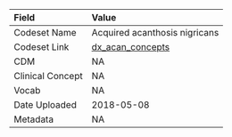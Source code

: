 |Field            |Value                         |
|:----------------|:-----------------------------|
|Codeset Name     |Acquired acanthosis nigricans |
|Codeset Link     |[dx_acan_concepts](https://github.com/PEDSnet/Variable-Dictionary/blob/main/conditions/dx_acan_concepts.csv)|
|CDM              |NA                            |
|Clinical Concept |NA                            |
|Vocab            |NA                            |
|Date Uploaded    |2018-05-08                    |
|Metadata         |NA                            |

